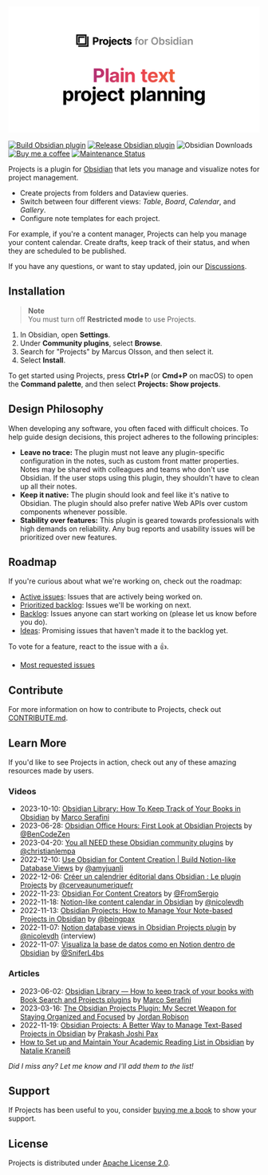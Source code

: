 <picture>
  <source media="(prefers-color-scheme: dark)" srcset="https://raw.githubusercontent.com/marcusolsson/obsidian-projects/main/images/dark.svg">
  <source media="(prefers-color-scheme: light)" srcset="https://raw.githubusercontent.com/marcusolsson/obsidian-projects/main/images/light.svg">
  <img alt="Projects logo" src="https://raw.githubusercontent.com/marcusolsson/obsidian-projects/main/images/light.svg">
</picture>

[![Build Obsidian plugin](https://github.com/marcusolsson/obsidian-projects/actions/workflows/ci.yml/badge.svg)](https://github.com/marcusolsson/obsidian-projects/actions/workflows/ci.yml)
[![Release Obsidian plugin](https://github.com/marcusolsson/obsidian-projects/actions/workflows/release.yml/badge.svg)](https://github.com/marcusolsson/obsidian-projects/actions/workflows/release.yml)
![Obsidian Downloads](https://img.shields.io/badge/dynamic/json?logo=obsidian&color=%23483699&label=downloads&query=%24%5B%22obsidian-projects%22%5D.downloads&url=https%3A%2F%2Fraw.githubusercontent.com%2Fobsidianmd%2Fobsidian-releases%2Fmaster%2Fcommunity-plugin-stats.json)
[![Buy me a coffee](https://img.shields.io/badge/-buy_me_a%C2%A0coffee-gray?logo=buy-me-a-coffee)](https://www.buymeacoffee.com/marcusolsson)
[![Maintenance Status](https://img.shields.io/badge/maintenance-status-brightgreen)](https://github.com/marcusolsson/obsidian-projects/discussions)

Projects is a plugin for [Obsidian](https://obsidian.md) that lets you manage and visualize notes for project management.

- Create projects from folders and Dataview queries.
- Switch between four different views: _Table_, _Board_, _Calendar_, and _Gallery_.
- Configure note templates for each project.

For example, if you're a content manager, Projects can help you manage your content calendar. Create drafts, keep track of their status, and when they are scheduled to be published.

If you have any questions, or want to stay updated, join our [Discussions](https://github.com/marcusolsson/obsidian-projects/discussions).

## Installation

> **Note**  
> You must turn off **Restricted mode** to use Projects.

1. In Obsidian, open **Settings**.
1. Under **Community plugins**, select **Browse**.
1. Search for "Projects" by Marcus Olsson, and then select it.
1. Select **Install**.

To get started using Projects, press **Ctrl+P** (or **Cmd+P** on macOS) to open the **Command palette**, and then select **Projects: Show projects**.

## Design Philosophy

When developing any software, you often faced with difficult choices. To help guide design decisions, this project adheres to the following principles:

- **Leave no trace:** The plugin must not leave any plugin-specific configuration in the notes, such as custom front matter properties. Notes may be shared with colleagues and teams who don't use Obsidian. If the user stops using this plugin, they shouldn't have to clean up all their notes.
- **Keep it native:** The plugin should look and feel like it's native to Obsidian. The plugin should also prefer native Web APIs over custom components whenever possible.
- **Stability over features:** This plugin is geared towards professionals with high demands on reliability. Any bug reports and usability issues will be prioritized over new features.

## Roadmap

If you're curious about what we're working on, check out the roadmap:

- [Active issues](https://github.com/marcusolsson/obsidian-projects/issues?q=is%3Aopen+is%3Aissue+sort%3Areactions-%2B1-desc+label%3Alifecycle%2Factive): Issues that are actively being worked on.
- [Prioritized backlog](https://github.com/marcusolsson/obsidian-projects/issues?q=is%3Aopen+is%3Aissue+label%3Apriority%2Fhigh+sort%3Areactions-%2B1-desc+): Issues we'll be working on next.
- [Backlog](https://github.com/marcusolsson/obsidian-projects/issues?q=is%3Aopen+is%3Aissue+label%3Alifecycle%2Fbacklog+sort%3Areactions-%2B1-desc): Issues anyone can start working on (please let us know before you do).
- [Ideas](https://github.com/marcusolsson/obsidian-projects/issues?q=is%3Aopen+is%3Aissue+label%3Alifecycle%2Fidea+sort%3Areactions-%2B1-desc): Promising issues that haven't made it to the backlog yet.

To vote for a feature, react to the issue with a :+1:.

- [Most requested issues](https://github.com/marcusolsson/obsidian-projects/issues?q=is%3Aissue+is%3Aopen+sort%3Areactions-%2B1-desc) 

## Contribute

For more information on how to contribute to Projects, check out [CONTRIBUTE.md](https://github.com/marcusolsson/obsidian-projects/blob/main/CONTRIBUTING.md).

## Learn More

If you'd like to see Projects in action, check out any of these amazing resources made by users.

### Videos

- 2023-10-10: [Obsidian Library: How To Keep Track of Your Books in Obsidian](https://youtu.be/_3MSwW51BhU?t=405) by [Marco Serafini](https://www.youtube.com/@Marco_Mindstone)
- 2023-06-28: [Obsidian Office Hours: First Look at Obsidian Projects](https://www.youtube.com/watch?v=DU7V69n5tIQ) by [@BenCodeZen](https://www.youtube.com/@BenCodeZen)
- 2023-04-20: [You all NEED these Obsidian community plugins](https://www.youtube.com/watch?v=Yzi1o-BH6QQ&t=1022s) by [@christianlempa](https://www.youtube.com/@christianlempa)
- 2022-12-10: [Use Obsidian for Content Creation | Build Notion-like Database Views](https://www.youtube.com/watch?v=Ds-VPz7jIwM) by [@amyjuanli](https://www.youtube.com/@amyjuanli)
- 2022-12-06: [Créer un calendrier éditorial dans Obsidian : Le plugin Projects](https://www.youtube.com/watch?v=Wmx2EoQYrTI) by [@cerveaunumeriquefr](https://www.youtube.com/@cerveaunumeriquefr)
- 2022-11-23: [Obsidian For Content Creators](https://www.youtube.com/watch?v=jovUqLbqS1Y) by [@FromSergio](https://www.youtube.com/@FromSergio)
- 2022-11-18: [Notion-like content calendar in Obsidian](https://www.youtube.com/watch?v=ny8lksaQ5A8) by [@nicolevdh](https://www.youtube.com/@nicolevdh)
- 2022-11-13: [Obsidian Projects: How to Manage Your Note-based Projects in Obsidian](https://www.youtube.com/watch?v=9d9ibSC1TXU) by [@beingpax](https://www.youtube.com/@beingpax)
- 2022-11-07: [Notion database views in Obsidian Projects plugin](https://www.youtube.com/watch?v=LdaMe2rzAW8) by [@nicolevdh](https://www.youtube.com/@nicolevdh) (interview)
- 2022-11-07: [Visualiza la base de datos como en Notion dentro de Obsidian](https://www.youtube.com/watch?v=vReObPVS2oo) by [@SniferL4bs](https://www.youtube.com/@SniferL4bs)

### Articles

- 2023-06-02: [Obsidian Library — How to keep track of your books with Book Search and Projects plugins](https://medium.com/obsidian-observer/obsidian-library-how-to-keep-track-of-your-books-with-book-search-and-projects-plugins-716599633715) by [Marco Serafini](https://medium.com/@marco.ith)
- 2023-03-16: [The Obsidian Projects Plugin: My Secret Weapon for Staying Organized and Focused](https://www.jordanrobison.net/the-obsidian-projects-plugin-my-secret-weapon-for-staying-organized-and-focused/) by [Jordan Robison](https://www.jordanrobison.net/)
- 2022-11-19: [Obsidian Projects: A Better Way to Manage Text-Based Projects in Obsidian](https://beingpax.medium.com/obsidian-projects-a-better-way-to-manage-text-based-projects-in-obsidian-18c2a991069c) by [Prakash Joshi Pax](https://beingpax.medium.com/)
- [How to Set up and Maintain Your Academic Reading List in Obsidian](https://nataliekraneiss.com/your-academic-reading-list-in-obsidian/) by [Natalie Kraneiß](https://nataliekraneiss.com/)

_Did I miss any? Let me know and I'll add them to the list!_

## Support

If Projects has been useful to you, consider [buying me a book](https://www.buymeacoffee.com/marcusolsson) to show your support.

## License

Projects is distributed under [Apache License 2.0](LICENSE).
